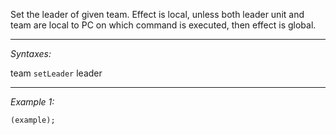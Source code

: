 Set the leader of given team. Effect is local, unless both leader unit and team are local to PC on which command is executed, then effect is global.


---
*Syntaxes:*

team `setLeader` leader

---
*Example 1:*

```sqf
(example);
```
